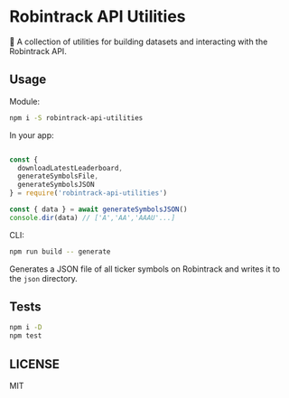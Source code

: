 # Robintrack API Utilities

🧰 A collection of utilities for building datasets and interacting with the
Robintrack API.

## Usage

Module:

```sh
npm i -S robintrack-api-utilities
```

In your app:

```js

const {
  downloadLatestLeaderboard,
  generateSymbolsFile,
  generateSymbolsJSON
} = require('robintrack-api-utilities')

const { data } = await generateSymbolsJSON()
console.dir(data) // ['A','AA','AAAU'...]
```

CLI:

```sh
npm run build -- generate
```

Generates a JSON file of all ticker symbols on Robintrack and
 writes it to the `json` directory.

## Tests

```sh
npm i -D
npm test
```

## LICENSE

MIT
